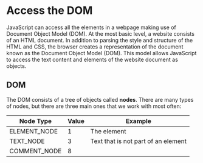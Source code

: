 # Access the DOM

JavaScript can access all the elements in a webpage making use of Document Object Model (DOM). At the most basic level, a website consists of an HTML document. In addition to parsing the style and structure of the HTML and CSS, the browser creates a representation of the document known as the Document Object Model (DOM). This model allows JavaScript to access the text content and elements of the website document as objects.

## DOM

The DOM consists of a tree of objects called **nodes**. There are many types of nodes, but there are three main ones that we work with most often:

Node Type    | Value | Example
-------------|-------|------------------------------------
ELEMENT_NODE | 1     | The <body> element
TEXT_NODE    | 3     | Text that is not part of an element
COMMENT_NODE | 8     | <!-- an HTML comment -->

#